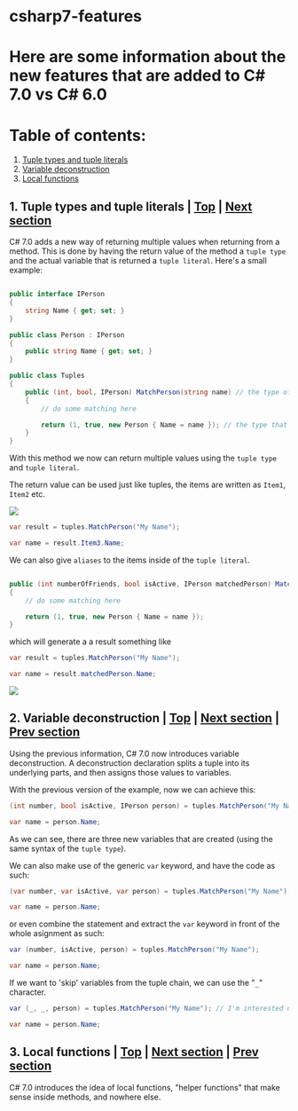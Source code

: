 # csharp7-features

# Here are some information about the new features that are added to C# 7.0 vs C# 6.0

<a id="tb"></a>
# Table of contents:
1. [Tuple types and tuple literals](#tuple-type)
2. [Variable deconstruction](#var-dec)
3. [Local functions](#lcl-func)

<a id="tuple-type"></a>
## 1. Tuple types and tuple literals | [Top](#tb) | [Next section](#var-dec)
C# 7.0 adds a new way of returning multiple values when returning from a method. This is done by having the return value of the method a `tuple type` and the actual variable that is returned a `tuple literal`. Here's a small example:

```csharp

public interface IPerson
{
    string Name { get; set; }
}

public class Person : IPerson
{
    public string Name { get; set; }
}

public class Tuples
{
    public (int, bool, IPerson) MatchPerson(string name) // the type of the return value is a tuple type
    {
        // do some matching here

        return (1, true, new Person { Name = name }); // the type that is returned here is a tuple literal
    }
}

```

With this method we now can return multiple values using the `tuple type` and `tuple literal`.

The return value can be used just like tuples, the items are written as `Item1`, `Item2` etc.

![](https://i.imgur.com/gdRBxKa.png)

```csharp
var result = tuples.MatchPerson("My Name");

var name = result.Item3.Name;
```

We can also give `aliases` to the items inside of the `tuple literal`.

```csharp

public (int numberOfFriends, bool isActive, IPerson matchedPerson) MatchPerson(string name)
{
    // do some matching here

    return (1, true, new Person { Name = name });
}

```

which will generate a a result something like

```csharp
var result = tuples.MatchPerson("My Name");

var name = result.matchedPerson.Name;
```

![](https://i.imgur.com/bABoYdm.gif)

<a id="var-dec"></a>
## 2. Variable deconstruction | [Top](#tb) | [Next section](#lcl-func) | [Prev section](#tuple-type)
Using the previous information, C# 7.0 now introduces variable deconstruction. A deconstruction declaration splits a tuple into its underlying parts, and then assigns those values to variables.

With the previous version of the example, now we can achieve this:

```csharp
(int number, bool isActive, IPerson person) = tuples.MatchPerson("My Name");

var name = person.Name;
```

As we can see, there are three new variables that are created (using the same syntax of the `tuple type`). 

We can also make use of the generic `var` keyword, and have the code as such:

```csharp
(var number, var isActive, var person) = tuples.MatchPerson("My Name");

var name = person.Name;
```
or even combine the statement and extract the `var` keyword in front of the whole asignment as such:
```csharp
var (number, isActive, person) = tuples.MatchPerson("My Name");

var name = person.Name;
```

If we want to 'skip' variables from the tuple chain, we can use the "`_`" character.
```csharp
var (_, _, person) = tuples.MatchPerson("My Name"); // I'm interested only in person here

var name = person.Name;
```

<a id="lcl-func"></a>
## 3. Local functions | [Top](#tb) | [Next section]() | [Prev section](#var-dec)
C# 7.0 introduces the idea of local functions, "helper functions" that make sense inside methods, and nowhere else.
